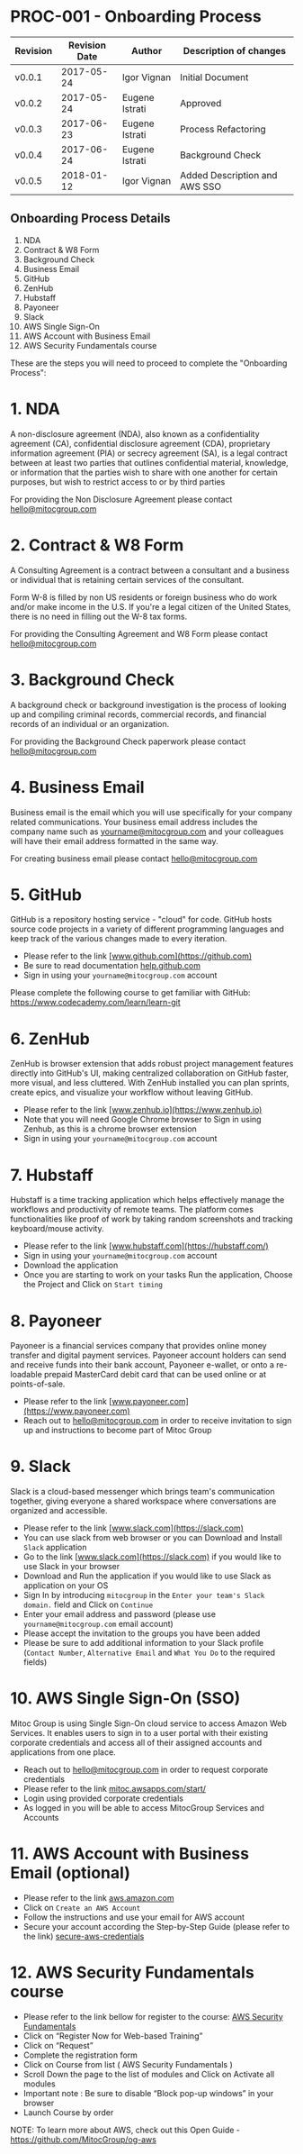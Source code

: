 # PROC-001 - Onboarding Process


Revision | Revision Date | Author | Description of changes
-------- | ------------- | ------ | ----------------------
v0.0.1 | 2017-05-24 | Igor Vignan | Initial Document
v0.0.2 | 2017-05-24 | Eugene Istrati | Approved
v0.0.3 | 2017-06-23 | Eugene Istrati | Process Refactoring
v0.0.4 | 2017-06-24 | Eugene Istrati | Background Check
v0.0.5 | 2018-01-12 | Igor Vignan | Added Description and AWS SSO


## Onboarding Process Details

1. NDA
2. Contract & W8 Form
3. Background Check
4. Business Email
5. GitHub
6. ZenHub
7. Hubstaff
8. Payoneer
9. Slack
10. AWS Single Sign-On
11. AWS Account with Business Email
12. AWS Security Fundamentals course

These are the steps you will need to proceed to complete the "Onboarding Process":

# 1. NDA
A non-disclosure agreement (NDA), also known as a confidentiality agreement (CA), confidential disclosure agreement (CDA), proprietary information agreement (PIA) or secrecy agreement (SA), is a legal contract between at least two parties that outlines confidential material, knowledge, or information that the parties wish to share with one another for certain purposes, but wish to restrict access to or by third parties

For providing the Non Disclosure Agreement please contact hello@mitocgroup.com


# 2. Contract & W8 Form
A Consulting Agreement is a contract between a consultant and a business or individual that is retaining certain services of the consultant.

Form W-8 is filled by non US residents or foreign business who do work and/or make income in the U.S. If you're a legal citizen of the United States, there is no need in filling out the W-8 tax forms.

For providing the Consulting Agreement and W8 Form please contact hello@mitocgroup.com


# 3. Background Check
A background check or background investigation is the process of looking up and compiling criminal records, commercial records, and financial records of an individual or an organization.

For providing the Background Check paperwork please contact hello@mitocgroup.com


# 4. Business Email
Business email is  the email which you will use specifically for your company related communications. Your business email address includes the company name such as yourname@mitocgroup.com and your colleagues will have their email address formatted in the same way.

For creating business email please contact hello@mitocgroup.com


# 5. GitHub
GitHub is a repository hosting service -  "cloud" for code. GitHub hosts source code projects in a variety of different programming languages and keep track of the various changes made to every iteration.

- Please refer to the link [www.github.com](https://github.com)
- Be sure to read documentation [help.github.com](https://help.github.com/articles/signing-up-for-a-new-github-account/)
- Sign in using your `yourname@mitocgroup.com` account


Please complete the following course to get familiar with GitHub: https://www.codecademy.com/learn/learn-git

# 6. ZenHub
ZenHub is browser extension that adds robust project management features directly into GitHub's UI, making centralized collaboration on GitHub faster, more visual, and less cluttered. With ZenHub installed you can plan sprints, create epics, and visualize your workflow without leaving GitHub.

- Please refer to the link [www.zenhub.io](https://www.zenhub.io)
- Note that you will need Google Chrome browser to Sign in using Zenhub, as this is a chrome browser extension
- Sign in using your `yourname@mitocgroup.com` account


# 7. Hubstaff
Hubstaff is a time tracking application which helps effectively manage the workflows and productivity of remote teams. The platform comes functionalities like proof of work by taking random screenshots and tracking keyboard/mouse activity. 

- Please refer to the link [www.hubstaff.com](https://hubstaff.com/)
- Sign in using your `yourname@mitocgroup.com` account
- Download the application
- Once you are starting to work on your tasks Run the application, Choose the Project and Click on `Start timing`


# 8. Payoneer
Payoneer is a financial services company that provides online money transfer and digital payment services. Payoneer account holders can send and receive funds into their bank account, Payoneer e-wallet, or onto a re-loadable prepaid MasterCard debit card that can be used online or at points-of-sale.

- Please refer to the link [www.payoneer.com](https://www.payoneer.com)
- Reach out to hello@mitocgroup.com in order to receive invitation to sign up and instructions to become part of Mitoc Group


# 9. Slack
Slack is a cloud-based messenger which brings team's communication together, giving everyone a shared workspace where conversations are organized and accessible.

- Please refer to the link [www.slack.com](https://slack.com)
- You can use slack from web browser or you can Download and Install `Slack` application
- Go to the link [www.slack.com](https://slack.com) if you would like to use Slack in your browser
- Download and Run the application if you would like to use Slack as application on your OS
- Sign In by introducing `mitocgroup` in the `Enter your team's Slack domain.` field and Click on `Continue`
- Enter your email address and password (please use `yourname@mitocgroup.com` email account)
- Please accept the invitation to the groups you have been added
- Please be sure to add additional information to your Slack profile (`Contact Number`, `Alternative Email` and `What You Do` to the required fields)


# 10. AWS Single Sign-On (SSO)
Mitoc Group is using Single Sign-On cloud service to access Amazon Web Services. It enables users to sign in to a user portal with their existing corporate credentials and access all of their assigned accounts and applications from one place.

- Reach out to hello@mitocgroup.com in order to request corporate credentials
- Please refer to the link [mitoc.awsapps.com/start/](https://mitoc.awsapps.com/start/)
- Login using provided corporate credentials
- As logged in you will be able to access MitocGroup Services and Accounts

# 11. AWS Account with Business Email (optional)
- Please refer to the link [aws.amazon.com](http://aws.amazon.com)
- Click on `Create an AWS Account`
- Follow the instructions and use your email for AWS account
- Secure your account according the Step-by-Step Guide (please refer to the link) [secure-aws-credentials](https://github.com/MitocGroup/deep-framework/blob/master/docs/security/secure-aws-credentials.md)


# 12. AWS Security Fundamentals course
- Please refer to the link bellow for register to the course: [AWS Security Fundamentals](https://aws.amazon.com/training/course-descriptions/security-fundamentals/)
- Click on “Register Now for Web-based Training” 
- Click on “Request”
- Complete the registration form 
- Click on Course from list ( AWS Security Fundamentals )
- Scroll Down the page to the list of modules and Click on Activate all modules 
- Important note : Be sure to disable “Block pop-up windows” in your browser 
- Launch Course by order  

NOTE: To learn more about AWS, check out this Open Guide - https://github.com/MitocGroup/og-aws
